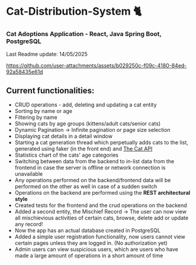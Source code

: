 # Cat-Distribution-System 🐈

### **Cat Adoptions Application - React, Java Spring Boot, PostgreSQL**

Last Readme update: 14/05/2025

https://github.com/user-attachments/assets/b029250c-f09c-4180-84ed-92a58435e61d

## Current functionalities:
- CRUD operations - add, deleting and updating a cat entity
- Sorting by name or age
- Filtering by name
- Showing cats by age groups (kittens/adult cats/senior cats)
- Dynamic Pagination -> Infinite pagination or page size selection
- Displaying cat details in a detail window
- Starting a cat generation thread which perpetually adds cats to the list, generated using faker (in the front end) and [The Cat API](https://thecatapi.com/)
- Statistics chart of the cats' age categories
- Switching between data from the backend to in-list data from the frontend in case the server is offline or network connection is unavailable
- Any operations performed on the backend/frontend data will be performed on the other as well in case of a sudden switch
- Operations on the backend are performed using the **REST architectural style**
- Created tests for the frontend and the crud operations on the backend
- Added a second entity, the Mischief Record -> The user can now view all mischievious activities of certain cats, browse, delete add or update any record!
- Now the app has an actual database created in PostgreSQL
- Added a simple user registration functionality, now users cannot view certain pages unless they are logged in. (No authorization yet)
- Admin users can view suspicious users, which are users who have made a large amount of operations in a short amount of time
